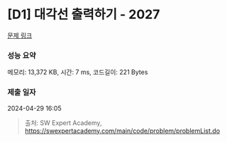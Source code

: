 # [D1] 대각선 출력하기 - 2027 

[문제 링크](https://swexpertacademy.com/main/code/problem/problemDetail.do?contestProbId=AV5QFuZ6As0DFAUq) 

### 성능 요약

메모리: 13,372 KB, 시간: 7 ms, 코드길이: 221 Bytes

### 제출 일자

2024-04-29 16:05



> 출처: SW Expert Academy, https://swexpertacademy.com/main/code/problem/problemList.do